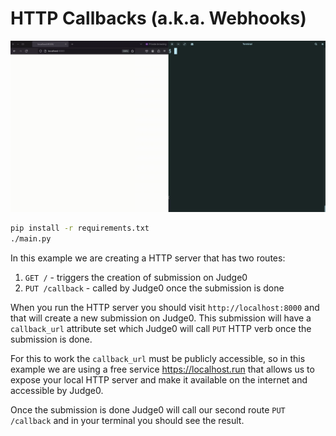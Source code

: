 # HTTP Callbacks (a.k.a. Webhooks)
![demo.gif](.github/demo.gif)

```bash
pip install -r requirements.txt
./main.py
```

In this example we are creating a HTTP server that has two routes:
1. `GET /` - triggers the creation of submission on Judge0
2. `PUT /callback` - called by Judge0 once the submission is done

When you run the HTTP server you should visit `http://localhost:8000` and that will create a new submission on Judge0. This submission will have a `callback_url` attribute set which Judge0 will call `PUT` HTTP verb once the submission is done.

For this to work the `callback_url` must be publicly accessible, so in this example we are using a free service https://localhost.run that allows us to expose your local HTTP server and make it available on the internet and accessible by Judge0.

Once the submission is done Judge0 will call our second route `PUT /callback` and in your terminal you should see the result.

